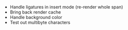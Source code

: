 - Handle ligatures in insert mode (re-render whole span)
- Bring back render cache
- Handle background color
- Test out multibyte characters
